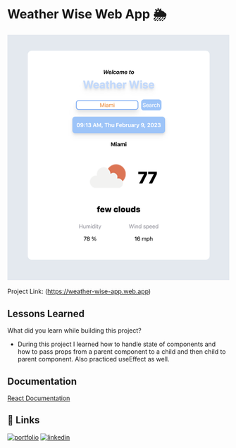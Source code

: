 
# Weather Wise Web App 🌦️

[![screen shot](./src/assets/images/readme.png)](https://weather-wise-app.web.app)


Project Link: (https://weather-wise-app.web.app)

## Lessons Learned

What did you learn while building this project? 

- During this project I learned how to handle state of components and how to pass props from a parent component
to a child and then child to parent component. Also practiced useEffect as well.


## Documentation

[React Documentation](https://beta.reactjs.org)


## 🔗 Links
[![portfolio](https://img.shields.io/badge/my_portfolio-000?style=for-the-badge&logo=ko-fi&logoColor=white)](miguelcamilo.dev)
[![linkedin](https://img.shields.io/badge/linkedin-0A66C2?style=for-the-badge&logo=linkedin&logoColor=white)](https://www.linkedin.com/)



